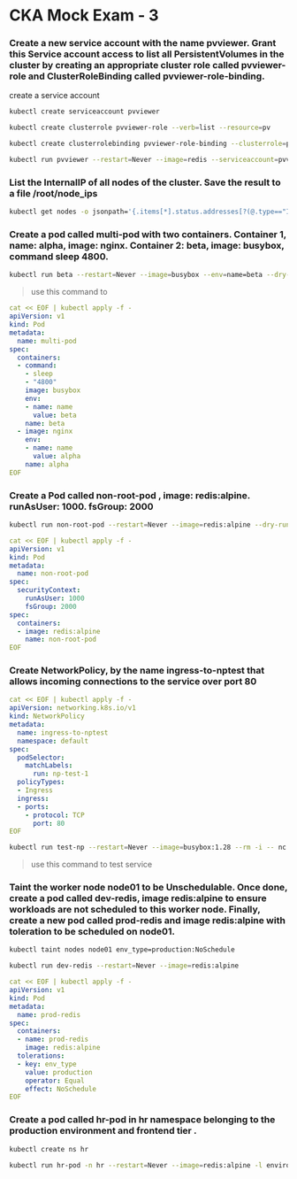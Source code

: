 # CKA Mock Exam - 3

### Create a new service account with the name pvviewer. Grant this Service account access to list all PersistentVolumes in the cluster by creating an appropriate cluster role called pvviewer-role and ClusterRoleBinding called pvviewer-role-binding.

create a service account
```bash
kubectl create serviceaccount pvviewer
```

```bash
kubectl create clusterrole pvviewer-role --verb=list --resource=pv
```

```bash
kubectl create clusterrolebinding pvviewer-role-binding --clusterrole=pvviewer-role --serviceaccount=default:pvviewer
```

```bash
kubectl run pvviewer --restart=Never --image=redis --serviceaccount=pvviewer
```

### List the InternalIP of all nodes of the cluster. Save the result to a file /root/node_ips

```bash
kubectl get nodes -o jsonpath='{.items[*].status.addresses[?(@.type=="InternalIP")].address}' > /root/node_ips
```

### Create a pod called multi-pod with two containers. Container 1, name: alpha, image: nginx. Container 2: beta, image: busybox, command sleep 4800.

```bash
kubectl run beta --restart=Never --image=busybox --env=name=beta --dry-run -o yaml --command -- sleep 4800 > multi-pod.yaml
```
> use this command to 
```yaml
cat << EOF | kubectl apply -f -
apiVersion: v1
kind: Pod
metadata:
  name: multi-pod
spec:
  containers:
  - command:
    - sleep
    - "4800"
    image: busybox
    env:
    - name: name
      value: beta
    name: beta
  - image: nginx
    env:
    - name: name
      value: alpha
    name: alpha
EOF
```

### Create a Pod called non-root-pod , image: redis:alpine. runAsUser: 1000. fsGroup: 2000

```bash
kubectl run non-root-pod --restart=Never --image=redis:alpine --dry-run -o yaml > non-root-pod.yaml
```
```yaml
cat << EOF | kubectl apply -f -
apiVersion: v1
kind: Pod
metadata:
  name: non-root-pod
spec:
  securityContext:
    runAsUser: 1000
    fsGroup: 2000
spec:
  containers:
  - image: redis:alpine
    name: non-root-pod
EOF
```

### Create NetworkPolicy, by the name ingress-to-nptest that allows incoming connections to the service over port 80

```yaml
cat << EOF | kubectl apply -f -
apiVersion: networking.k8s.io/v1
kind: NetworkPolicy
metadata:
  name: ingress-to-nptest
  namespace: default
spec:
  podSelector:
    matchLabels:
      run: np-test-1
  policyTypes:
  - Ingress
  ingress:
  - ports:
    - protocol: TCP
      port: 80
EOF
```
```bash
kubectl run test-np --restart=Never --image=busybox:1.28 --rm -i -- nc -z -v -w 2 np-test-service 80
```
> use this command to test service

### Taint the worker node node01 to be Unschedulable. Once done, create a pod called dev-redis, image redis:alpine to ensure workloads are not scheduled to this worker node. Finally, create a new pod called prod-redis and image redis:alpine with toleration to be scheduled on node01.

```bash
kubectl taint nodes node01 env_type=production:NoSchedule
```
```bash
kubectl run dev-redis --restart=Never --image=redis:alpine
```
```yaml
cat << EOF | kubectl apply -f -
apiVersion: v1
kind: Pod
metadata:
  name: prod-redis
spec:
  containers:
  - name: prod-redis
    image: redis:alpine 
  tolerations:
  - key: env_type
    value: production
    operator: Equal
    effect: NoSchedule
EOF
```

### Create a pod called hr-pod in hr namespace belonging to the production environment and frontend tier .

```bash
kubectl create ns hr
```
```bash
kubectl run hr-pod -n hr --restart=Never --image=redis:alpine -l environment=production,frontend=tier
```










